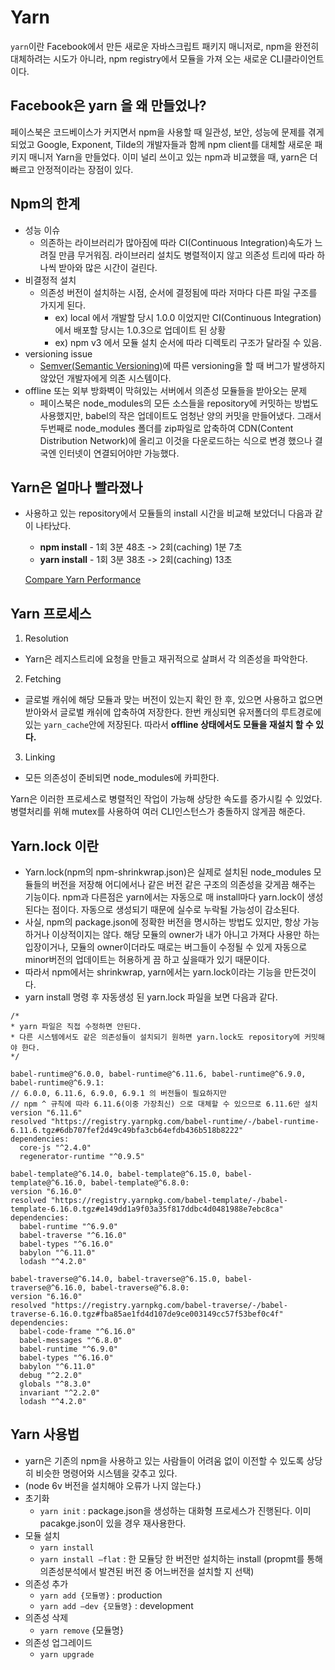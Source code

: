 # Yarn 
`yarn`이란 Facebook에서 만든 새로운 자바스크립트 패키지 매니저로, npm을 완전히 대체하려는 시도가 아니라, npm registry에서 모듈을 가져 오는 새로운 CLI클라이언트이다. 

## Facebook은 yarn 을 왜 만들었나?
페이스북은 코드베이스가 커지면서 npm을 사용할 때 일관성, 보안, 성능에 문제를 겪게 되었고 Google, Exponent, Tilde의 개발자들과 함께 npm client를 대체할 새로운 패키지 매니저 Yarn을 만들었다. 이미 널리 쓰이고 있는 npm과 비교했을 때, yarn은 더 빠르고 안정적이라는 장점이 있다. 

## Npm의 한계
* 성능 이슈
	* 의존하는 라이브러리가 많아짐에 따라 CI(Continuous Integration)속도가 느려질 만큼 무거워짐. 라이브러리 설치도 병렬적이지 않고 의존성 트리에 따라 하나씩 받아와 많은 시간이 걸린다. 
* 비결정적 설치
	* 의존성 버전이 설치하는 시점, 순서에 결정됨에 따라 저마다 다른 파일 구조를 가지게 된다. 
		- ex) local 에서 개발할 당시 1.0.0 이었지만 CI(Continuous Integration)에서 배포할 당시는 1.0.3으로 업데이트 된 상황
		- ex) npm v3 에서 모듈 설치 순서에 따라 디렉토리 구조가 달라질 수 있음.
* versioning issue
	* [Semver(Semantic Versioning)](https://github.com/singhee/TIL/blob/master/etc/semver.md)에 따른 versioning을 할 때 버그가 발생하지 않았던 개발자에게 의존 시스템이다.
* offline 또는 외부 방화벽이 막혀있는 서버에서 의존성 모듈들을 받아오는 문제 
	* 페이스북은 node_modules의 모든 소스들을 repository에 커밋하는 방법도 사용했지만, babel의 작은 업데이트도 엄청난 양의 커밋을 만들어냈다. 그래서 두번째로 node_modules 폴더를 zip파일로 압축하여 CDN(Content Distribution Network)에 올리고 이것을 다운로드하는 식으로 변경 했으나 결국엔 인터넷이 연결되어야만 가능했다. 

## Yarn은 얼마나 빨라졌나
* 사용하고 있는 repository에서 모듈들의 install 시간을 비교해 보았더니 다음과 같이 나타났다. 
  * **npm install** - 1회 3분 48초 -> 2회(caching) 1분 7초
  * **yarn install** - 1회 3분 38초 -> 2회(caching) 13초

  [Compare Yarn Performance](https://yarnpkg.com/en/compare)

## Yarn 프로세스 
1. Resolution 
* Yarn은 레지스트리에 요청을 만들고 재귀적으로 살펴서 각 의존성을 파악한다. 
2. Fetching
* 글로벌 캐쉬에 해당 모듈과 맞는 버전이 있는지 확인 한 후, 있으면 사용하고 없으면 받아와서 글로벌 캐쉬에 압축하여 저장한다. 한번 캐싱되면 유저폴더의 루트경로에 있는 `yarn_cache`안에 저장된다. 따라서 **offline 상태에서도 모듈을 재설치 할 수 있다.**
3. Linking 
* 모든 의존성이 준비되면 node_modules에 카피한다. 

Yarn은 이러한 프로세스로 병렬적인 작업이 가능해 상당한 속도를 증가시킬 수 있었다. 병렬처리를 위해 mutex를 사용하여 여러 CLI인스턴스가 충돌하지 않게끔 해준다. 


## Yarn.lock 이란
* Yarn.lock(npm의 npm-shrinkwrap.json)은 실제로 설치된 node_modules 모듈들의 버전을 저장해 어디에서나 같은 버전 같은 구조의 의존성을 갖게끔 해주는 기능이다. npm과 다른점은 yarn에서는 자동으로 매 install마다 yarn.lock이 생성 된다는 점이다. 자동으로 생성되기 때문에 실수로 누락될 가능성이 감소된다. 
* 사실, npm의 package.json에 정확한 버전을 명시하는 방법도 있지만, 항상 가능하거나 이상적이지는 않다. 해당 모듈의 owner가 내가 아니고 가져다 사용만 하는 입장이거나, 모듈의 owner이더라도 때로는 버그들이 수정될 수 있게 자동으로 minor버전의 업데이트는 허용하게 끔 하고 싶을때가 있기 때문이다.
* 따라서 npm에서는 shrinkwrap, yarn에서는 yarn.lock이라는 기능을 만든것이다. 
* yarn install 명령 후 자동생성 된 yarn.lock 파일을 보면 다음과 같다. 

```
/*
* yarn 파일은 직접 수정하면 안된다.
* 다른 시스템에서도 같은 의존성들이 설치되기 원하면 yarn.lock도 repository에 커밋해야 한다.
*/
 
babel-runtime@^6.0.0, babel-runtime@^6.11.6, babel-runtime@^6.9.0, babel-runtime@^6.9.1:
// 6.0.0, 6.11.6, 6.9.0, 6.9.1 의 버전들이 필요하지만 
// npm ^ 규칙에 따라 6.11.6(이중 가장최신) 으로 대체할 수 있으므로 6.11.6만 설치
version "6.11.6"
resolved "https://registry.yarnpkg.com/babel-runtime/-/babel-runtime-6.11.6.tgz#6db707fef2d49c49bfa3cb64efdb436b518b8222"
dependencies:
  core-js "^2.4.0"
  regenerator-runtime "^0.9.5"
 
babel-template@^6.14.0, babel-template@^6.15.0, babel-template@^6.16.0, babel-template@^6.8.0:
version "6.16.0"
resolved "https://registry.yarnpkg.com/babel-template/-/babel-template-6.16.0.tgz#e149dd1a9f03a35f817ddbc4d0481988e7ebc8ca"
dependencies:
  babel-runtime "^6.9.0"
  babel-traverse "^6.16.0"
  babel-types "^6.16.0"
  babylon "^6.11.0"
  lodash "^4.2.0"
 
babel-traverse@^6.14.0, babel-traverse@^6.15.0, babel-traverse@^6.16.0, babel-traverse@^6.8.0:
version "6.16.0"
resolved "https://registry.yarnpkg.com/babel-traverse/-/babel-traverse-6.16.0.tgz#fba85ae1fd4d107de9ce003149cc57f53bef0c4f"
dependencies:
  babel-code-frame "^6.16.0"
  babel-messages "^6.8.0"
  babel-runtime "^6.9.0"
  babel-types "^6.16.0"
  babylon "^6.11.0"
  debug "^2.2.0"
  globals "^8.3.0"
  invariant "^2.2.0"
  lodash "^4.2.0"
```

## Yarn 사용법
* yarn은 기존의 npm을 사용하고 있는 사람들이 어려움 없이 이전할 수 있도록 상당히 비슷한 명령어와 시스템을 갖추고 있다.
* (node 6v 버전을 설치해야 오류가 나지 않는다.)
* 초기화
	* `yarn init` : package.json을 생성하는 대화형 프로세스가 진행된다. 이미 pacakge.json이 있을 경우 재사용한다.
* 모듈 설치
	* `yarn install`
	* `yarn install –flat` : 한 모듈당 한 버전만 설치하는 install (propmt를 통해 의존성분석에서 발견된 버전 중 어느버전을 설치할 지 선택)
* 의존성 추가
	* `yarn add {모듈명}` : production
	* `yarn add –dev {모듈명}` : development
* 의존성 삭제
	* `yarn remove` {모듈명}
* 의존성 업그레이드
	* `yarn upgrade`

